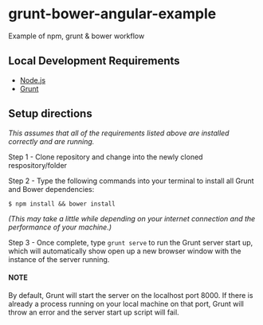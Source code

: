 # grunt-bower-angular-example
Example of npm, grunt &amp; bower workflow 

## Local Development Requirements

- [Node.js](http://nodejs.org)
- [Grunt](http://gruntjs.com/)

## Setup directions

*This assumes that all of the requirements listed above are installed correctly and are running.*

Step 1 - Clone repository and change into the newly cloned respository/folder

Step 2 - Type the following commands into your terminal to install all Grunt and Bower dependencies:

```
$ npm install && bower install
```

*(This may take a little while depending on your internet connection and the performance of your machine.)*

Step 3 - Once complete, type `grunt serve` to run the Grunt server start up, which will automatically show open up a new browser window with the instance of the server running.

#### NOTE

By default, Grunt will start the server on the localhost port 8000. If there is already a process running on your local machine on that port, Grunt will throw an error and the server start up script will fail.
